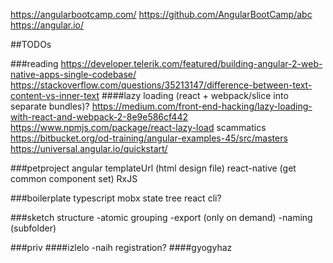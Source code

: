 https://angularbootcamp.com/
https://github.com/AngularBootCamp/abc
https://angular.io/




##TODOs

###reading
https://developer.telerik.com/featured/building-angular-2-web-native-apps-single-codebase/
https://stackoverflow.com/questions/35213147/difference-between-text-content-vs-inner-text
####lazy loading (react + webpack/slice into separate bundles)? 
https://medium.com/front-end-hacking/lazy-loading-with-react-and-webpack-2-8e9e586cf442
https://www.npmjs.com/package/react-lazy-load
scammatics
https://bitbucket.org/od-training/angular-examples-45/src/masters
https://universal.angular.io/quickstart/


###petproject
angular
templateUrl (html design file)
react-native (get common component set)
RxJS

###boilerplate
typescript
mobx state tree
react cli?


###sketch structure
-atomic grouping
-export (only on demand) 
-naming (subfolder)



###priv
####izlelo
-naih registration?
####gyogyhaz
